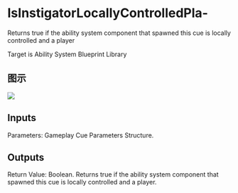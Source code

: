 # IsInstigatorLocallyControlledPla-

Returns true if the ability system component that spawned this cue is locally controlled and a player

Target is Ability System Blueprint Library

## 图示

![]($-20221218-17311330.png)

## Inputs

Parameters: Gameplay Cue Parameters Structure.  

## Outputs

Return Value: Boolean. Returns true if the ability system component that spawned this cue is locally controlled and a player.

